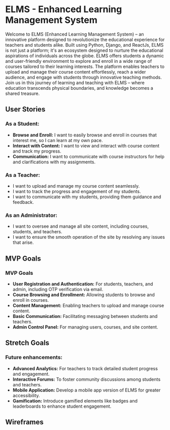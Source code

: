 # ELMS - Enhanced Learning Management System
Welcome to ELMS (Enhanced Learning Management System) – an innovative platform designed to revolutionize the educational experience for teachers and students alike. Built using Python, Django, and ReactJs, ELMS is not just a platform; it's an ecosystem designed to nurture the educational aspirations of individuals across the globe.  ELMS offers students a dynamic and user-friendly environment to explore and enroll in a wide range of courses tailored to their learning interests. The platform enables teachers to upload and manage their course content effortlessly, reach a wider audience, and engage with students through innovative teaching methods. Join us in this journey of learning and teaching with ELMS – where education transcends physical boundaries, and knowledge becomes a shared treasure.

## User Stories
### As a Student:
- **Browse and Enroll:** I want to easily browse and enroll in courses that interest me, so I can learn at my own pace.
- **Interact with Content:** I want to view and interact with course content and track my progress.
- **Communication:** I want to communicate with course instructors for help and clarifications with my assignments.

### As a Teacher:
- I want to upload and manage my course content seamlessly.
- I want to track the progress and engagement of my students.
- I want to communicate with my students, providing them guidance and feedback.

### As an Administrator:
- I want to oversee and manage all site content, including courses, students, and teachers.
- I want to ensure the smooth operation of the site by resolving any issues that arise.

## MVP Goals
### MVP Goals
- **User Registration and Authentication:** For students, teachers, and admin, including OTP verification via email.
- **Course Browsing and Enrollment:** Allowing students to browse and enroll in courses.
- **Content Management:** Enabling teachers to upload and manage course content.
- **Basic Communication:** Facilitating messaging between students and teachers.
- **Admin Control Panel:** For managing users, courses, and site content.

## Stretch Goals
### Future enhancements:
- **Advanced Analytics:** For teachers to track detailed student progress and engagement.
- **Interactive Forums:** To foster community discussions among students and teachers.
- **Mobile Application:** Develop a mobile app version of ELMS for greater accessibility.
- **Gamification:** Introduce gamified elements like badges and leaderboards to enhance student engagement.

## Wireframes
